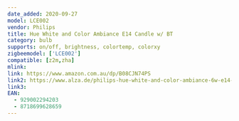```yaml
---
date_added: 2020-09-27
model: LCE002
vendor: Philips
title: Hue White and Color Ambiance E14 Candle w/ BT
category: bulb
supports: on/off, brightness, colortemp, colorxy
zigbeemodel: ['LCE002']
compatible: [z2m,zha]
mlink: 
link: https://www.amazon.com.au/dp/B08CJN74PS
link2: https://www.alza.de/philips-hue-white-and-color-ambiance-6w-e14-set-2ks-d4826632.htm
link3: 
EAN: 
  - 929002294203
  - 8718699628659
---
```


